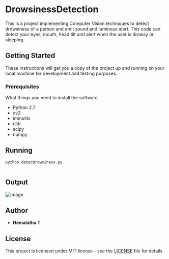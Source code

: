 # DrowsinessDetection
This is a project implementing Computer Vision techniques to detect drowsiness of a person and emit sound and luminous alert. This code can detect your eyes, mouth, head tilt  and alert when the user is drowsy or sleeping.

## Getting Started

These instructions will get you a copy of the project up and running on your local machine for development and testing purposes. 
### Prerequisites

What things you need to install the software 


* Python 2.7
* cv2
* immutils
* dlib
* scipy
* numpy


## Running 
```
python detecDrowsiness.py


```
## Output
![image](https://user-images.githubusercontent.com/102234389/236640162-667a82bc-9e61-46ed-ac50-2c5b451d628a.png)

## Author

* **Hemalatha T**

## License
This project is licensed under MIT license - see the [LICENSE](LICENSE) file for details.

